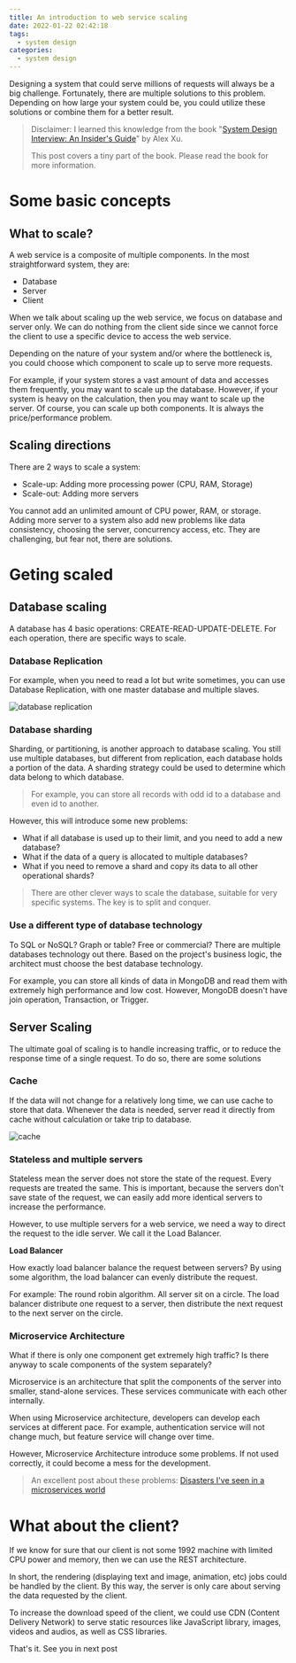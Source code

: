 ```yaml
---
title: An introduction to web service scaling
date: 2022-01-22 02:42:18
tags:
  - system design
categories:
  - system design
---
```


Designing a system that could serve millions of requests will always be a big challenge. Fortunately, there are multiple solutions to this problem. Depending on how large your system could be, you could utilize these solutions or combine them for a better result.

<!--more-->

> Disclaimer: I learned this knowledge from the book "[System Design Interview: An Insider's Guide](https://www.amazon.ca/System-Design-Interview-insiders-Second/dp/B08CMF2CQF)" by Alex Xu.
>
> This post covers a tiny part of the book. Please read the book for more information.

# Some basic concepts

## What to scale?

A web service is a composite of multiple components. In the most straightforward system, they are:
* Database
* Server
* Client

When we talk about scaling up the web service, we focus on database and server only. We can do nothing from the client side since we cannot force the client to use a specific device to access the web service.

Depending on the nature of your system and/or where the bottleneck is, you could choose which component to scale up to serve more requests.

For example, if your system stores a vast amount of data and accesses them frequently, you may want to scale up the database. However, if your system is heavy on the calculation, then you may want to scale up the server. Of course, you can scale up both components. It is always the price/performance problem.

## Scaling directions

There are 2 ways to scale a system:
* Scale-up: Adding more processing power (CPU, RAM, Storage)
* Scale-out: Adding more servers

You cannot add an unlimited amount of CPU power, RAM, or storage. Adding more server to a system also add new problems like data consistency, choosing the server, concurrency access, etc. They are challenging, but fear not, there are solutions.

# Geting scaled

## Database scaling

A database has 4 basic operations: CREATE-READ-UPDATE-DELETE. For each operation, there are specific ways to scale.

### Database Replication

For example, when you need to read a lot but write sometimes, you can use Database Replication, with one master database and multiple slaves.

![database replication](../out/source/uml/2022/0122/database_replication.png)

### Database sharding

Sharding, or partitioning, is another approach to database scaling. You still use multiple databases, but different from replication, each database holds a portion of the data. A sharding strategy could be used to determine which data belong to which database.

> For example, you can store all records with odd id to a database and even id to another.

However, this will introduce some new problems:
* What if all database is used up to their limit, and you need to add a new database?
* What if the data of a query is allocated to multiple databases?
* What if you need to remove a shard and copy its data to all other operational shards?

> There are other clever ways to scale the database, suitable for very specific systems. The key is to split and conquer.

### Use a different type of database technology

To SQL or NoSQL? Graph or table? Free or commercial? There are multiple databases technology out there. Based on the project's business logic, the architect must choose the best database technology.

For example, you can store all kinds of data in MongoDB and read them with extremely high performance and low cost. However, MongoDB doesn't have join operation, Transaction, or Trigger.

## Server Scaling

The ultimate goal of scaling is to handle increasing traffic, or to reduce the response time of a single request. To do so, there are some solutions

### Cache

If the data will not change for a relatively long time, we can use cache to store that data. Whenever the data is needed, server read it directly from cache without calculation or take trip to database.

![cache](../out/source/uml/2022/0122/cache.png)

### Stateless and multiple servers

Stateless mean the server does not store the state of the request. Every requests are treated the same. This is important, because the servers don't save state of the request, we can easily add more identical servers to increase the performance.

However, to use multiple servers for a web service, we need a way to direct the request to the idle server. We call it the Load Balancer.

**Load Balancer**

How exactly load balancer balance the request between servers? By using some algorithm, the load balancer can evenly distribute the request.

For example: The round robin algorithm. All server sit on a circle. The load balancer distribute one request to a server, then distribute the next request to the next server on the circle.

### Microservice Architecture

What if there is only one component get extremely high traffic? Is there anyway to scale components of the system separately?

Microservice is an architecture that split the components of the server into smaller, stand-alone services. These services communicate with each other internally.

When using Microservice architecture, developers can develop each services at different pace. For example, authentication service will not change much, but feature service will change over time.

However, Microservice Architecture introduce some problems. If not used correctly, it could become a mess for the development.

> An excellent post about these problems: [Disasters I've seen in a microservices world](https://world.hey.com/joaoqalves/disasters-i-ve-seen-in-a-microservices-world-a9137a51)

# What about the client?

If we know for sure that our client is not some 1992 machine with limited CPU power and memory, then we can use the REST architecture.

In short, the rendering (displaying text and image, animation, etc) jobs could be handled by the client. By this way, the server is only care about serving the data requested by the client.

To increase the download speed of the client, we could use CDN (Content Delivery Network) to serve static resources like JavaScript library, images, videos and audios, as well as CSS libraries.

That's it. See you in next post